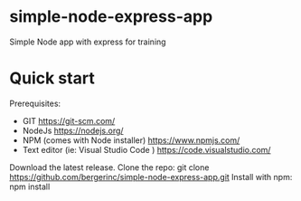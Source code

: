 # simple-node-express-app
Simple Node app with express for training


# Quick start
Prerequisites:
- GIT https://git-scm.com/
- NodeJs https://nodejs.org/
- NPM (comes with Node installer) https://www.npmjs.com/
- Text editor (ie: Visual Studio Code ) https://code.visualstudio.com/

Download the latest release.
Clone the repo: git clone https://github.com/bergerinc/simple-node-express-app.git
Install with npm: npm install
